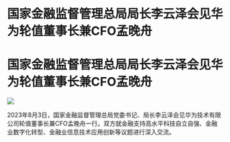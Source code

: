 # 国家金融监督管理总局局长李云泽会见华为轮值董事长兼CFO孟晚舟

# 国家金融监督管理总局局长李云泽会见华为轮值董事长兼CFO孟晚舟

![](https://inews.gtimg.com/news_bt/OPA4SL3LqLqDuVwyjfsf4rWhFO59MN3kj6Xe4eYSqR2kYAA/1000)

2023年8月3日，国家金融监督管理总局党委书记、局长李云泽会见华为技术有限公司轮值董事长兼CFO孟晚舟一行。双方就金融支持高水平科技自立自强、金融业数字化转型、金融业信息技术应用创新等议题进行深入交流。

